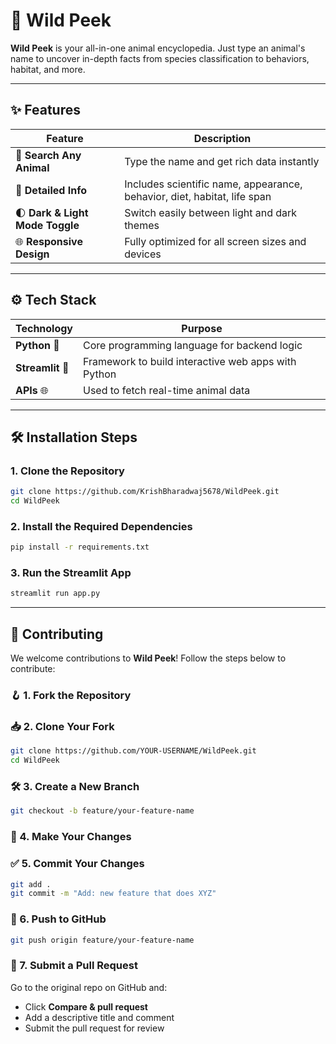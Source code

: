 # 🐾 Wild Peek

**Wild Peek** is your all-in-one animal encyclopedia. Just type an animal's name to uncover in-depth facts from species classification to behaviors, habitat, and more.

---

## ✨ Features

| Feature | Description |
|--------|-------------|
| 🔎 **Search Any Animal** | Type the name and get rich data instantly |
| 📄 **Detailed Info** | Includes scientific name, appearance, behavior, diet, habitat, life span |
| 🌓 **Dark & Light Mode Toggle** | Switch easily between light and dark themes |
| 🌐 **Responsive Design** | Fully optimized for all screen sizes and devices |

---

## ⚙️ Tech Stack

| Technology | Purpose |
|------------|---------|
| **Python** 🐍 | Core programming language for backend logic |
| **Streamlit** 🚀 | Framework to build interactive web apps with Python |
| **APIs** 🌐 | Used to fetch real-time animal data |

---

## 🛠️ Installation Steps

### 1. Clone the Repository
```bash
git clone https://github.com/KrishBharadwaj5678/WildPeek.git
cd WildPeek
````

### 2. Install the Required Dependencies

```bash
pip install -r requirements.txt
```

### 3. Run the Streamlit App

```bash
streamlit run app.py
```

---

## 🤝 Contributing

We welcome contributions to **Wild Peek**! Follow the steps below to contribute:

### 🪝 1. Fork the Repository

### 📥 2. Clone Your Fork

```bash
git clone https://github.com/YOUR-USERNAME/WildPeek.git
cd WildPeek
````

### 🛠️ 3. Create a New Branch

```bash
git checkout -b feature/your-feature-name
```

### 🔧 4. Make Your Changes

### ✅ 5. Commit Your Changes

```bash
git add .
git commit -m "Add: new feature that does XYZ"
```

### 🔄 6. Push to GitHub

```bash
git push origin feature/your-feature-name
```

### 📩 7. Submit a Pull Request

Go to the original repo on GitHub and:

* Click **Compare & pull request**
* Add a descriptive title and comment
* Submit the pull request for review
